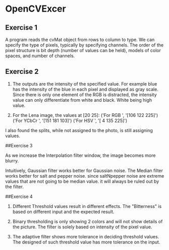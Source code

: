 # OpenCVExcer

## Exercise 1

A program reads the cvMat object from rows to column to type. We can specify the type of pixels, typically by specifying channels. The order of the pixel structure is bit depth (number of values can be held), models of color spaces, and number of channels. 

## Exercise 2

1. The outputs are the intensity of the specified value. For example blue has the intensity of the blue in each pixel and displayed as gray scale. Since there is only one element of the RGB is distracted, the intensity value can only differentiate from white and black. White being high value. 

2. For the Lena image, the values at [20 25]:
('For RGB ', '[106 122 225]')
('For YCbCr ', '[151 181 103]')
('For HSV ', '[  4 135 225]')

I also found the splits, while not assigned to the photo, is still assigning values.

##Exercise 3

As we increase the Interpolation filter window, the image becomes more blurry. 

Intuitively, Gaussian filter works better for Gaussian noise. The Median filter works better for salt and pepper noise. since saltNpepper noise are extreme values that are not going to be median value. it will always be ruled out by the filter. 

##Exercise 4

1. Different Threshold values result in different effects. The "Bitterness" is based on different input and the expected result.

2. Binary thresholding is only showing 2 colors and will not show details of the picture. The filter is solely based on intensity of the pixel value.

3. The adaptive filter shows more tolerance in deciding threshold values. The designed of such threshold value has more tolerance on the input.